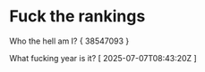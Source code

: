 # Fuck the rankings

Who the hell am I?
{ 38547093 }

What fucking year is it?
[ 2025-07-07T08:43:20Z ]

